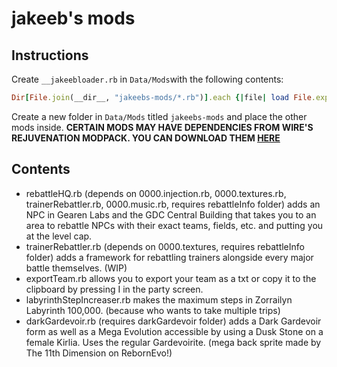 # jakeeb's mods

## Instructions

Create `__jakeebloader.rb` in `Data/Mods`with the following contents:

```ruby
Dir[File.join(__dir__, "jakeebs-mods/*.rb")].each {|file| load File.expand_path(file) }
```

Create a new folder in `Data/Mods` titled `jakeebs-mods` and place the other mods inside.
**CERTAIN MODS MAY HAVE DEPENDENCIES FROM WIRE'S REJUVENATION MODPACK. YOU CAN DOWNLOAD THEM [HERE](https://github.com/yrsegal/rejuvenation-modpack)**

## Contents

- rebattleHQ.rb (depends on 0000.injection.rb, 0000.textures.rb, trainerRebattler.rb, 0000.music.rb, requires rebattleInfo folder)
  adds an NPC in Gearen Labs and the GDC Central Building that takes you to an area to rebattle NPCs with their exact teams, fields, etc. and putting you at the level cap.
- trainerRebattler.rb (depends on 0000.textures, requires rebattleInfo folder)
  adds a framework for rebattling trainers alongside every major battle themselves. (WIP)
- exportTeam.rb
  allows you to export your team as a txt or copy it to the clipboard by pressing I in the party screen.
- labyrinthStepIncreaser.rb
  makes the maximum steps in Zorrailyn Labyrinth 100,000. (because who wants to take multiple trips)
- darkGardevoir.rb (requires darkGardevoir folder)
  adds a Dark Gardevoir form as well as a Mega Evolution accessible by using a Dusk Stone on a female Kirlia. Uses the regular Gardevoirite. (mega back sprite made by The 11th Dimension on RebornEvo!)
